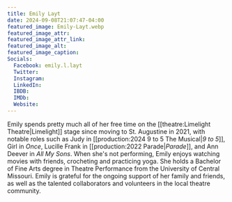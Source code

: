 ```yaml
---
title: Emily Layt
date: 2024-09-08T21:07:47-04:00
featured_image: Emily-Layt.webp
featured_image_attr: 
featured_image_attr_link: 
featured_image_alt: 
featured_image_caption: 
Socials:
  Facebook: emily.l.layt
  Twitter: 
  Instagram: 
  LinkedIn: 
  IBDB: 
  IMDb:
  Website: 
---
```

Emily spends pretty much all of her free time on the [[theatre:Limelight Theatre|Limelight]] stage since moving to St. Augustine in 2021, with notable roles such as Judy in [[production:2024 9 to 5 The Musical|*9 to 5*]], Girl in *Once*, Lucille Frank in [[production:2022 Parade|*Parade*]], and Ann Deever in *All My Sons*. When she's not performing, Emily enjoys watching movies with friends, crocheting and practicing yoga. She holds a Bachelor of Fine Arts degree in Theatre Performance from the University of Central Missouri. Emily is grateful for the ongoing support of her family and friends, as well as the talented collaborators and volunteers in the local theatre community.